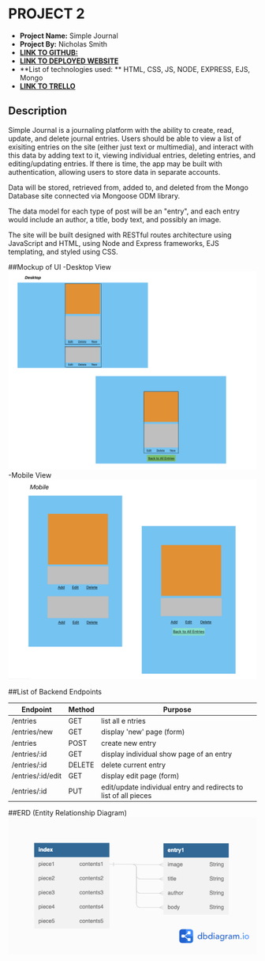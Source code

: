 # PROJECT 2

- **Project Name:** Simple Journal
- **Project By:** Nicholas Smith
- [**LINK TO GITHUB:**](https://github.com/nicholasjamessmith/bizarre)
- [**LINK TO DEPLOYED WEBSITE**](https://bizarre.onrender.com/)
- **List of technologies used: ** HTML, CSS, JS, NODE, EXPRESS, EJS, Mongo
- [**LINK TO TRELLO**](https://trello.com/b/mhPIIh41/project2)

## Description
Simple Journal is a journaling platform with the ability to create, read, update, and delete journal entries. Users should be able to view a list of exisiting entries on the site (either just text or multimedia), and interact with this data by adding text to it, viewing individual entries, deleting entries, and editing/updating entries. If there is time, the app may be built with authentication, allowing users to store data in separate accounts.

Data will be stored, retrieved from, added to, and deleted from the Mongo Database site connected via Mongoose ODM library.

The data model for each type of post will be an "entry", and each entry would include an author, a title, body text, and possibly an image.

The site will be built designed with RESTful routes architecture using JavaScript and HTML, using Node and Express frameworks, EJS templating, and styled using CSS.

##Mockup of UI
-Desktop View <img src="./images/journaldesktop.jpg" alt="Desktop View Horizotal Layout">
-Mobile View <img src="./images/journalmobile.jpg" alt="Mobile View Verticle Layout">

##List of Backend Endpoints

| Endpoint          | Method | Purpose                                                          |
| ----------------- | ------ | ---------------------------------------------------------------- |
| /entries          | GET    | list all e ntries                                                |
| /entries/new      | GET    | display 'new' page (form)                                        |
| /entries          | POST   | create new entry                                                 |
| /entries/:id      | GET    | display individual show page of an entry                         |
| /entries/:id      | DELETE | delete current entry                                             |
| /entries/:id/edit | GET    | display edit page (form)                                         |
| /entries/:id      | PUT    | edit/update individual entry and redirects to list of all pieces |


##ERD (Entity Relationship Diagram)
<img src="./images/journalerd.png" alt="Entity Relationship Diagram">